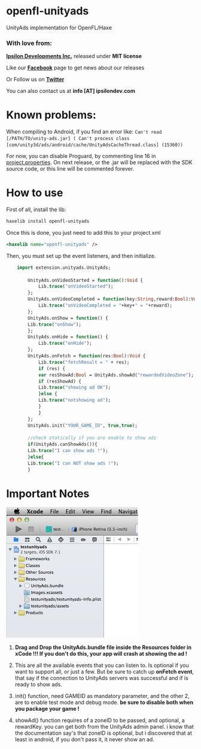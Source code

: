 # openfl-unityads
UnityAds implementation for OpenFL/Haxe

### With love from:

**[Ipsilon Developments Inc.](http://www.ipsilondev.com)** released under **MIT license**

Like our **[Facebook](http://www.facebook.com/ipsilondev)** page to get news about our releases

Or Follow us on **[Twitter](https://twitter.com/ipsilondev)**

You can also contact us at **info [AT] ipsilondev.com**

Known problems:
==========

When compiling to Android, if you find an error like:
`Can't read [/PATH/TO/unity-ads.jar] ( Can't process class [com/unity3d/ads/android/cache/UnityAdsCacheThread.class] (15360))`

For now, you can disable Proguard, by commenting line 16 in [project.properties](https://github.com/ipsilondev/openfl-unityads/blob/master/dependencies/android/project.properties#L16). On next release, or the .jar will be replaced with the SDK source code, or this line will be commented forever.

How to use
==========

First of all, install the lib:

```bash
haxelib install openfl-unityads
```

Once this is done, you just need to add this to your project.xml
```xml
<haxelib name="openfl-unityads" />
```
Then, you must set up the event listeners, and then initialize. 

```haxe    
    import extension.unityads.UnityAds;

		UnityAds.onVideoStarted = function():Void {
			Lib.trace("onVideoStarted");
		};
		UnityAds.onVideoCompleted = function(key:String,reward:Bool):Void {
			Lib.trace("onVideoCompleted = "+key+" = "+reward);
		};
		UnityAds.onShow = function() {
		Lib.trace("onShow");
		};
		UnityAds.onHide = function() {
			Lib.trace("onHide");
		};
		UnityAds.onFetch = function(res:Bool):Void {
			Lib.trace("fetchResult = " + res);
			if (res) {
			var resShowAd:Bool = UnityAds.showAd("rewardedVideoZone");
			if (resShowAd) {
			Lib.trace("showing ad OK");
			}else {
			Lib.trace("notshowing ad");
			}
			}
		};
		UnityAds.init("YOUR_GAME_ID", true,true);
		
		//check statically if you are enable to show ads
		if(UnityAds.canShowAds()){
		Lib.trace("I can show ads !");
		}else{
		Lib.trace("I can NOT show ads !");
		}
```

Important Notes
==========

![](https://github.com/ipsilondev/openfl-unityads/blob/master/xcode-example.jpg?raw=true)

1) **Drag and Drop the UnityAds.bundle file inside the Resources folder in xCode !!! If you don't do this, your app will crash at showing the ad !**

2) This are all the available events that you can listen to. Is optional if you want to support all, or just a few. But be sure to catch up **onFetch event**, that say if the connection to UnityAds servers was successful and if is ready to show ads.

3) init() function, need GAMEID as mandatory parameter, and the other 2, are to enable test mode and debug mode. **be sure to disable both when you package your game !**

4) showAd() function requires of a zoneID to be passed, and optional, a rewardKey. you can get both from the UnityAds admin panel. i know that the documentation say's that zoneID is optional, but i discovered that at least in android, if you don't pass it, it never show an ad. 
